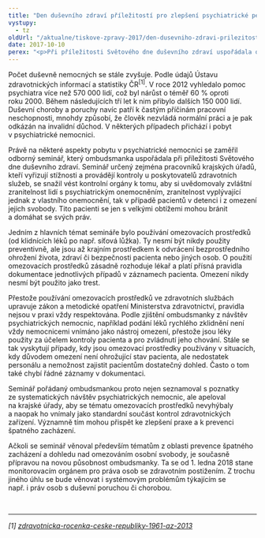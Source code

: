 ```yaml
---
title: "Den duševního zdraví příležitostí pro zlepšení psychiatrické péče"
vystupy:
  - tz
oldUrl: "/aktualne/tiskove-zpravy-2017/den-dusevniho-zdravi-prilezitosti-pro-zlepseni-psychiatricke-pece"
date: 2017-10-10
perex: "<p>Při příležitosti Světového dne duševního zdraví uspořádala ombudsmanka seminář, s cílem zlepšit kontrolní činnost krajských úřadů v psychiatrických nemocnicích. Úředníci by díky němu měli lépe porozumět právním i klinickým problémům a svými kontrolami pak přispívat k prevenci špatného zacházení s pacienty s psychiatrickým onemocněním.</p>"
---
```


<!-- imported from the old website -->

<p>Počet duševně nemocných se stále zvyšuje. Podle údajů Ústavu zdravotnických informací a statistiky ČR<sup>[1]</sup>. V roce 2012 vyhledalo pomoc psychiatra více než 570 000 lidí, což byl nárůst o téměř 60 % oproti roku 2000. Během následujících tří let k nim přibylo dalších 150 000 lidí. Duševní choroby a poruchy navíc patří k častým příčinám pracovní neschopnosti, mnohdy způsobí, že člověk nezvládá normální práci a je pak odkázán na invalidní důchod. V některých případech přichází i pobyt v psychiatrické nemocnici.</p> <p>Právě na některé aspekty pobytu v psychiatrické nemocnici se zaměřil odborný seminář, který ombudsmanka uspořádala při příležitosti Světového dne duševního zdraví. Seminář určený zejména pracovníků krajských úřadů, kteří vyřizují stížnosti a provádějí kontroly u poskytovatelů zdravotních služeb, se snažil vést kontrolní orgány k tomu, aby si uvědomovaly zvláštní zranitelnost lidí s psychiatrickým onemocněním, zranitelnost vyplývající jednak z vlastního onemocnění, tak v případě pacientů v detenci i z omezení jejich svobody. Tito pacienti se jen s velkými obtížemi mohou bránit a domáhat se svých práv.</p> <p>Jedním z hlavních témat semináře bylo používání omezovacích prostředků (od klidnících léků po např. síťová lůžka). Ty nesmí být nikdy použity preventivně, ale jsou až krajním prostředkem k odvrácení bezprostředního ohrožení života, zdraví či bezpečnosti pacienta nebo jiných osob. O použití omezovacích prostředků zásadně rozhoduje lékař a platí přísná pravidla dokumentace jednotlivých případů v záznamech pacienta. Omezení nikdy nesmí být použito jako trest.</p> <p>Přestože používání omezovacích prostředků ve zdravotních službách upravuje zákon a metodické opatření Ministerstva zdravotnictví, pravidla nejsou v praxi vždy respektována. Podle zjištění ombudsmanky z návštěv psychiatrických nemocnic, například podání léků rychlého zklidnění není vždy nemocnicemi vnímáno jako nástroj omezení, přestože jsou léky použity za účelem kontroly pacienta a pro zvládnutí jeho chování. Stále se tak vyskytují případy, kdy jsou omezovací prostředky používány v situacích, kdy důvodem omezení není ohrožující stav pacienta, ale nedostatek personálu a nemožnost zajistit pacientům dostatečný dohled. Často o tom také chybí řádné záznamy v dokumentaci.</p> <p>Seminář pořádaný ombudsmankou proto nejen seznamoval s poznatky ze systematických návštěv psychiatrických nemocnic, ale apeloval na krajské úřady, aby se tématu omezovacích prostředků nevyhýbaly a naopak ho vnímaly jako standardní součást kontrol zdravotnických zařízení. Významně tím mohou přispět ke zlepšení praxe a k prevenci špatného zacházení.</p> <p>Ačkoli se seminář věnoval především tématům z oblasti prevence špatného zacházení a dohledu nad omezováním osobní svobody, je současně přípravou na novou působnost ombudsmanky. Ta se od 1. ledna 2018 stane monitorovacím orgánem pro práva osob se zdravotním postižením. Z trochu jiného úhlu se bude věnovat i systémovým problémům týkajícím se např. i práv osob s duševní poruchou či chorobou.</p> <br /> <hr /> <p><i>[1] <a title="Otevření do nového okna" href="http://www.uzis.cz/katalog/rocenky/zdravotnicka-rocenka-ceske-republiky-1961-az-2013" target="_blank">zdravotnicka-rocenka-ceske-republiky-1961-az-2013</a> </i></p>
